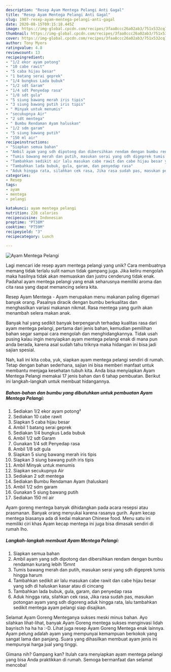 ```yaml
---
description: "Resep Ayam Mentega Pelangi Anti Gagal"
title: "Resep Ayam Mentega Pelangi Anti Gagal"
slug: 1907-resep-ayam-mentega-pelangi-anti-gagal
date: 2020-08-15T09:15:18.445Z
image: https://img-global.cpcdn.com/recipes/3faa8ccc26a02ab3/751x532cq70/ayam-mentega-pelangi-foto-resep-utama.jpg
thumbnail: https://img-global.cpcdn.com/recipes/3faa8ccc26a02ab3/751x532cq70/ayam-mentega-pelangi-foto-resep-utama.jpg
cover: https://img-global.cpcdn.com/recipes/3faa8ccc26a02ab3/751x532cq70/ayam-mentega-pelangi-foto-resep-utama.jpg
author: Tony Myers
ratingvalue: 4.8
reviewcount: 13
recipeingredient:
- "1/2 ekor ayam potong"
- "10 cabe rawit"
- "5 caba hijau besar"
- "1 batang serai geprek"
- "1/4 bungkus Lada bubuk"
- "1/2 sdt Garam"
- "1/4 sdt Penyedap rasa"
- "1/8 sdt gula"
- "5 siung bawang merah iris tipis"
- "3 siung bawang putih iris tipis"
- " Minyak untuk menumis"
- "secukupnya Air"
- "2 sdt mentega"
- " Bumbu Rendaman Ayam haluskan"
- "1/2 sdm garam"
- "5 siung bawang putih"
- "150 ml air"
recipeinstructions:
- "Siapkan semua bahan"
- "Ambil ayam yang sdh dipotong dan dibersihkan rendam dengan bumbu rendaman kurang lebih 15mnt"
- "Tumis bawang merah dan putih, masukan serai yang sdh digeprek tumis hingga harum"
- "Tambahkan sedikit air lalu masukan cabe rawit dan cabe hijau besar yang sdh di haluskan kasar atau di cincang"
- "Tambahkan lada bubuk, gula, garam, dan penyedap rasa"
- "Aduk hingga rata, silahkan cek rasa, Jika rasa sudah pas, masukan potongan ayam yang sdh digoreng aduk hingga rata, lalu tambahkan sedikit mentega ayam pelangi siap disajikan."
categories:
- Resep
tags:
- ayam
- mentega
- pelangi

katakunci: ayam mentega pelangi 
nutrition: 228 calories
recipecuisine: Indonesian
preptime: "PT38M"
cooktime: "PT59M"
recipeyield: "3"
recipecategory: Lunch

---
```



![Ayam Mentega Pelangi](https://img-global.cpcdn.com/recipes/3faa8ccc26a02ab3/751x532cq70/ayam-mentega-pelangi-foto-resep-utama.jpg)

Lagi mencari ide resep ayam mentega pelangi yang unik? Cara membuatnya memang tidak terlalu sulit namun tidak gampang juga. Jika keliru mengolah maka hasilnya tidak akan memuaskan dan justru cenderung tidak enak. Padahal ayam mentega pelangi yang enak seharusnya memiliki aroma dan cita rasa yang dapat memancing selera kita.

Resep Ayam Mentega - Ayam merupakan menu makanan paling digemari banyak orang. Pasalnya diracik dengan bumbu berkualitas dan menghasilkan variasi makanan nikmat. Rasa mentega yang gurih akan menambah selera makan anak.

Banyak hal yang sedikit banyak berpengaruh terhadap kualitas rasa dari ayam mentega pelangi, pertama dari jenis bahan, kemudian pemilihan bahan segar sampai cara mengolah dan menghidangkannya. Tidak usah pusing kalau ingin menyiapkan ayam mentega pelangi enak di mana pun anda berada, karena asal sudah tahu triknya maka hidangan ini bisa jadi sajian spesial.


Nah, kali ini kita coba, yuk, siapkan ayam mentega pelangi sendiri di rumah. Tetap dengan bahan sederhana, sajian ini bisa memberi manfaat untuk membantu menjaga kesehatan tubuh kita. Anda bisa menyiapkan Ayam Mentega Pelangi memakai 17 jenis bahan dan 6 tahap pembuatan. Berikut ini langkah-langkah untuk membuat hidangannya.

<!--inarticleads1-->

##### Bahan-bahan dan bumbu yang dibutuhkan untuk pembuatan Ayam Mentega Pelangi:

1. Sediakan 1/2 ekor ayam potong²
1. Sediakan 10 cabe rawit
1. Siapkan 5 caba hijau besar
1. Ambil 1 batang serai geprek
1. Sediakan 1/4 bungkus Lada bubuk
1. Ambil 1/2 sdt Garam
1. Gunakan 1/4 sdt Penyedap rasa
1. Ambil 1/8 sdt gula
1. Siapkan 5 siung bawang merah iris tipis
1. Siapkan 3 siung bawang putih iris tipis
1. Ambil  Minyak untuk menumis
1. Siapkan secukupnya Air
1. Sediakan 2 sdt mentega
1. Sediakan  Bumbu Rendaman Ayam (haluskan)
1. Ambil 1/2 sdm garam
1. Gunakan 5 siung bawang putih
1. Sediakan 150 ml air


Ayam goreng mentega banyak dihidangkan pada acara resepsi atau prasmanan. Banyak orang menyukai karena rasanya gurih. Ayam kecap mentega biasanya ada di kedai makanan Chinese food. Menu satu ini memiliki ciri khas Ayam kecap mentega ini juga bisa dimasak sendiri di rumah lho. 

<!--inarticleads2-->

##### Langkah-langkah membuat Ayam Mentega Pelangi:

1. Siapkan semua bahan
1. Ambil ayam yang sdh dipotong dan dibersihkan rendam dengan bumbu rendaman kurang lebih 15mnt
1. Tumis bawang merah dan putih, masukan serai yang sdh digeprek tumis hingga harum
1. Tambahkan sedikit air lalu masukan cabe rawit dan cabe hijau besar yang sdh di haluskan kasar atau di cincang
1. Tambahkan lada bubuk, gula, garam, dan penyedap rasa
1. Aduk hingga rata, silahkan cek rasa, Jika rasa sudah pas, masukan potongan ayam yang sdh digoreng aduk hingga rata, lalu tambahkan sedikit mentega ayam pelangi siap disajikan.


Selamat Ayam Goreng Menteganya sukses meski minus bahan. Ayo silahkan lihat-lihat, banyak Ayam Goreng mentega sukses menginvasi lidah bayrisch ha ha ha :-D. Lihat juga resep Ayam Goreng Mentega enak lainnya. Ayam pelung adalah ayam yang mempunyai kemampuan berkokok yang sangat lama dan panjang. Suara yang dihasilkan membuat ayam jenis ini mempunyai harga jual yang tinggi. 

Gimana nih? Gampang kan? Itulah cara menyiapkan ayam mentega pelangi yang bisa Anda praktikkan di rumah. Semoga bermanfaat dan selamat mencoba!
